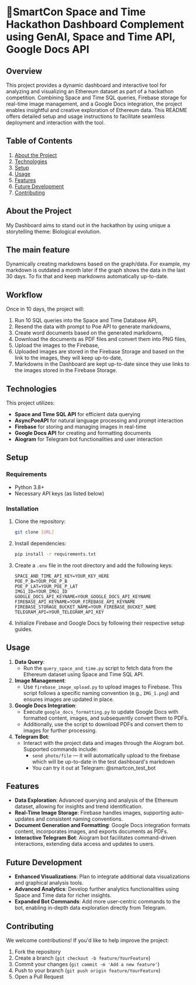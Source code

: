 
# 🚀SmartCon Space and Time Hackathon Dashboard Complement using GenAI, Space and Time API, Google Docs API

## Overview
This project provides a dynamic dashboard and interactive tool for analyzing and visualizing an Ethereum dataset as part of a hackathon competition. Combining Space and Time SQL queries, Firebase storage for real-time image management, and a Google Docs integration, the project enables insightful and creative exploration of Ethereum data. This README offers detailed setup and usage instructions to facilitate seamless deployment and interaction with the tool.

## Table of Contents
1. [About the Project](#about-the-project)
2. [Technologies](#technologies)
3. [Setup](#setup)
4. [Usage](#usage)
5. [Features](#features)
6. [Future Development](#future-development)
7. [Contributing](#contributing)

## About the Project
My Dashboard aims to stand out in the hackathon by using unique a storytelling theme: Biological evolution.

## The main feature
Dynamically creating markdowns based on the graph/data.
For example, my markdown is outdated a month later if the graph shows the data in the last 30 days. To fix that and keep markdowns automatically up-to-date.

## Workflow
Once in 10 days, the project will:
1. Run 10 SQL queries into the Space and Time Database API,
2. Resend the data with prompt to Poe API to generate markdowns,
3. Create word documents based on the generated markdowns,
4. Download the documents as PDF files and convert them into PNG files,
5. Upload the images to the Firebase,
6. Uploaded images are stored in the Firebase Storage and based on the link to the images, they will keep up-to-date,
7. Markdowns in the Dashboard are kept up-to-date since they use links to the images stored in the Firebase Storage.

## Technologies
This project utilizes:
- **Space and Time SQL API** for efficient data querying
- **AsyncPoeAPI** for natural language processing and prompt interaction
- **Firebase** for storing and managing images in real-time
- **Google Docs API** for creating and formatting documents
- **Aiogram** for Telegram bot functionalities and user interaction

## Setup
### Requirements
- Python 3.8+
- Necessary API keys (as listed below)

### Installation
1. Clone the repository:
    ```bash
    git clone [URL]
    ```
2. Install dependencies:
    ```bash
    pip install -r requirements.txt
    ```
3. Create a `.env` file in the root directory and add the following keys:
    ```plaintext
    SPACE_AND_TIME_API_KEY=YOUR_KEY_HERE
    POE_P_B=YOUR_POE_P_B
    POE_P_LAT=YOUR_POE_P_LAT
    IMG1_ID=YOUR_IMG1_ID
    GOOGLE_DOCS_API_KEYNAME=YOUR_GOOGLE_DOCS_API_KEYNAME
    FIREBASE_API_KEYNAME=YOUR_FIREBASE_API_KEYNAME
    FIREBASE_STORAGE_BUCKET_NAME=YOUR_FIREBASE_BUCKET_NAME
    TELEGRAM_API=YOUR_TELEGRAM_API_KEY
    ```
4. Initialize Firebase and Google Docs by following their respective setup guides.

## Usage
1. **Data Query**:
   - Run the `query_space_and_time.py` script to fetch data from the Ethereum dataset using Space and Time SQL API.
2. **Image Management**:
   - Use `firebase_image_upload.py` to upload images to Firebase. This script follows a specific naming convention (e.g., `IMG_1.png`) and ensures images are updated in place.
3. **Google Docs Integration**:
   - Execute `google_docs_formatting.py` to update Google Docs with formatted content, images, and subsequently convert them to PDFs.
   - Additionally, use the script to download PDFs and convert them to images for further processing.
4. **Telegram Bot**:
   - Interact with the project data and images through the Aiogram bot. Supported commands include:
     - `send photo/file` — it will automatically upload to the firebase which will be up-to-date in the test dashboard's markdown
     - You can try it out at Telegram: @smartcon_test_bot


## Features
- **Data Exploration**: Advanced querying and analysis of the Ethereum dataset, allowing for insights and trend identification.
- **Real-Time Image Storage**: Firebase handles images, supporting auto-updates and consistent naming conventions.
- **Document Generation and Formatting**: Google Docs integration formats content, incorporates images, and exports documents as PDFs.
- **Interactive Telegram Bot**: Aiogram bot facilitates command-driven interactions, extending data access and updates to users.

## Future Development
- **Enhanced Visualizations**: Plan to integrate additional data visualizations and graphical analysis tools.
- **Advanced Analytics**: Develop further analytics functionalities using Space and Time data for richer insights.
- **Expanded Bot Commands**: Add more user-centric commands to the bot, enabling in-depth data exploration directly from Telegram.

## Contributing
We welcome contributions! If you'd like to help improve the project:
1. Fork the repository
2. Create a branch (`git checkout -b feature/YourFeature`)
3. Commit your changes (`git commit -m 'Add a new feature'`)
4. Push to your branch (`git push origin feature/YourFeature`)
5. Open a Pull Request
